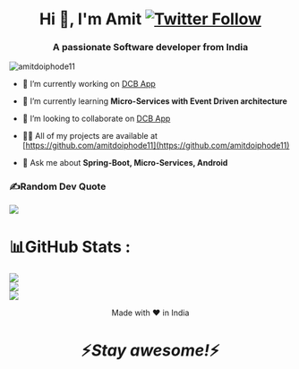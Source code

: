 <h1 align="center">Hi 👋, I'm Amit
<a href="https://twitter.com/amitdoiphode11"><img alt="Twitter Follow" src="https://img.shields.io/twitter/follow/amitdoiphode11?style=for-the-badge&color=09f&labelColor=black&logo=twitter&label=@amitdoiphode11">
</a></h1>
<h3 align="center">A passionate Software developer from India</h3>


   
<p align="left"><img src="https://komarev.com/ghpvc/?username=amitdoiphode11" alt="amitdoiphode11" /> 

</p>

<p align="center">

- 🔭 I’m currently working on [DCB App](https://github.com/amitdoiphode11/dcpApp)

- 🌱 I’m currently learning **Micro-Services with Event Driven architecture**

- 👯 I’m looking to collaborate on [DCB App](https://github.com/amitdoiphode11/dcpApp)

- 👨‍💻 All of my projects are available at [https://github.com/amitdoiphode11](https://github.com/amitdoiphode11)

- 💬 Ask me about **Spring-Boot, Micro-Services, Android**

### ✍️Random Dev Quote
![](https://quotes-github-readme.vercel.app/api?type=horizontal&theme=dark)

# 📊GitHub Stats :
![](https://github-readme-stats.vercel.app/api?username=amitdoiphode11&theme=radical&hide_border=false&include_all_commits=false&count_private=false)<br/>
![](https://github-readme-streak-stats.herokuapp.com/?user=amitdoiphode11&theme=radical&hide_border=false)<br/>
![](https://github-readme-stats.vercel.app/api/top-langs/?username=amitdoiphode11&theme=radical&hide_border=false&include_all_commits=false&count_private=false&layout=compact)


<p align="center">
<p align="center">Made with ❤️ in India</p>

<h1 align='center'>⚡️<i>Stay awesome!</i>⚡️</h1>
</p>
